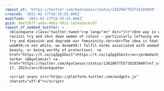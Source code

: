 ```yaml
---
repost_of: 'https://twitter.com/AyoCaesar/status/1362067755718103040'
created: '2021-02-17T16:35:55.066Z'
modified: '2021-02-17T16:35:55.066Z'
guid: dbe736ff-a45e-46b1-9931-1d14a3ec6cd7
repost_of_oembed_twitter: >
  <blockquote class="twitter-tweet"><p lang="en" dir="ltr">One way in which
  racists try and shut down women of colour - particularly leftwing ones - is to
  try and diminish and degrade our femininity.<br><br>The idea is that because
  we&#39;re not white, we don&#39;t fulfil norms associated with womanhood (i.e.
  beauty, or being worthy of protection). <a
  href="https://t.co/iqZpgIGez1">https://t.co/iqZpgIGez1</a></p>&mdash; Ash
  Sarkar (@AyoCaesar) <a
  href="https://twitter.com/AyoCaesar/status/1362067755718103040?ref_src=twsrc%5Etfw">February
  17, 2021</a></blockquote>

  <script async src="https://platform.twitter.com/widgets.js"
  charset="utf-8"></script>
---
```

 
